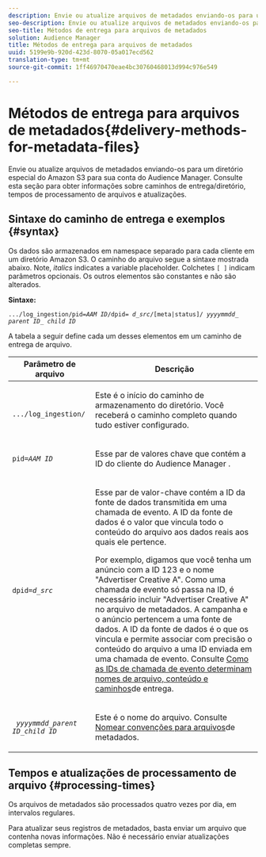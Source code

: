 ```yaml
---
description: Envie ou atualize arquivos de metadados enviando-os para um diretório especial do Amazon S3 para sua conta do Audience Manager. Consulte esta seção para obter informações sobre caminhos de entrega/diretório, tempos de processamento de arquivos e atualizações.
seo-description: Envie ou atualize arquivos de metadados enviando-os para um diretório especial do Amazon S3 para sua conta do Audience Manager. Consulte esta seção para obter informações sobre caminhos de entrega/diretório, tempos de processamento de arquivos e atualizações.
seo-title: Métodos de entrega para arquivos de metadados
solution: Audience Manager
title: Métodos de entrega para arquivos de metadados
uuid: 5199e9b-920d-423d-8070-05a017ecd562
translation-type: tm+mt
source-git-commit: 1ff46970470eae4bc30760468013d994c976e549

---
```



# Métodos de entrega para arquivos de metadados{#delivery-methods-for-metadata-files}

Envie ou atualize arquivos de metadados enviando-os para um diretório especial do Amazon S3 para sua conta do Audience Manager. Consulte esta seção para obter informações sobre caminhos de entrega/diretório, tempos de processamento de arquivos e atualizações.

## Sintaxe do caminho de entrega e exemplos {#syntax}

Os dados são armazenados em namespace separado para cada cliente em um diretório Amazon S3. O caminho do arquivo segue a sintaxe mostrada abaixo. Note, *italics* indicates a variable placeholder. Colchetes `[ ]` indicam parâmetros opcionais. Os outros elementos são constantes e não são alterados.

**Sintaxe:**
<pre><code>.../log_ingestion/pid=<i>AAM ID</i>/dpid= <i>d_src</i>/[meta|status]/ <i>yyyymmdd</i>_ <i>parent ID</i>_ <i>child ID</i></code></pre>

A tabela a seguir define cada um desses elementos em um caminho de entrega de arquivo.

<table id="table_E3DB873D4CB3479AA7173838EB9898CE"> 
 <thead> 
  <tr> 
   <th colname="col1" class="entry"> Parâmetro de arquivo </th> 
   <th colname="col2" class="entry"> Descrição </th> 
  </tr> 
 </thead>
 <tbody> 
  <tr> 
   <td colname="col1"> <p> <code> .../log_ingestion/</code> </p> </td> 
   <td colname="col2"> <p>Este é o início do caminho de armazenamento do diretório. Você receberá o caminho completo quando tudo estiver configurado. </p> </td> 
  </tr> 
  <tr> 
   <td colname="col1"> <p> <code>pid=<i>AAM ID</i></code> </p> </td> 
   <td colname="col2"> <p>Esse par de valores chave que contém a ID do cliente do <span class="keyword"> Audience Manager</span> . </p> </td> 
  </tr> 
  <tr> 
   <td colname="col1"> <p> <code>dpid=<i>d_src</i></code> </p> </td> 
   <td colname="col2"> <p>Esse par de valor-chave contém a ID da fonte de dados transmitida em uma chamada de evento. A ID da fonte de dados é o valor que vincula todo o conteúdo do arquivo aos dados reais aos quais ele pertence. </p> <p>Por exemplo, digamos que você tenha um anúncio com a ID 123 e o nome "Advertiser Creative A". Como uma chamada de evento só passa na ID, é necessário incluir "Advertiser Creative A" no arquivo de metadados. A campanha e o anúncio pertencem a uma fonte de dados. A ID da fonte de dados é o que os vincula e permite associar com precisão o conteúdo do arquivo a uma ID enviada em uma chamada de evento. Consulte <a href="../../../reporting/audience-optimization-reports/metadata-files-intro/metadata-file-overview.md#how-ids-shape-file-names"> Como as IDs de chamada de evento determinam nomes de arquivo, conteúdo e caminhos</a>de entrega. </p> </td> 
  </tr> 
  <tr> 
   <td colname="col1"> <p> <code> <i>yyyymmdd</i>_<i>parent ID</i>_<i>child ID</i></code> </p> </td> 
   <td colname="col2"> <p>Este é o nome do arquivo. Consulte <a href="../../../reporting/audience-optimization-reports/metadata-files-intro/metadata-file-names.md"> Nomear convenções para arquivos</a>de metadados. </p> </td> 
  </tr> 
 </tbody> 
</table>

## Tempos e atualizações de processamento de arquivo {#processing-times}

Os arquivos de metadados são processados quatro vezes por dia, em intervalos regulares.

Para atualizar seus registros de metadados, basta enviar um arquivo que contenha novas informações. Não é necessário enviar atualizações completas sempre.
